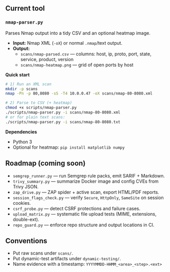 ## Current tool

### `nmap-parser.py`
Parses Nmap output into a tidy CSV and an optional heatmap image.

- **Input:** Nmap XML (`-oX`) or normal `.nmap`/text output.
- **Output:**
  - `scans/nmap-parsed.csv` — columns: host, ip, proto, port, state, service, product, version
  - `scans/nmap-heatmap.png` — grid of open ports by host

**Quick start**
```bash
# 1) Run an XML scan
mkdir -p scans
nmap -Pn -p 80,8080 -sS -T4 10.0.0.47 -oX scans/nmap-80-8080.xml

# 2) Parse to CSV (+ heatmap)
chmod +x scripts/nmap-parser.py
./scripts/nmap-parser.py -i scans/nmap-80-8080.xml
# or for plain text scans:
./scripts/nmap-parser.py -i scans/nmap-80-8080.txt
```

**Dependencies**
- Python 3
- Optional for heatmap: `pip install matplotlib numpy`

## Roadmap (coming soon)

- `semgrep_runner.py` — run Semgrep rule packs, emit SARIF + Markdown.
- `trivy_summary.py` — summarize Docker image and config CVEs from Trivy JSON.
- `zap_drive.py` — ZAP spider + active scan, export HTML/PDF reports.
- `session_flags_check.py` — verify `Secure`, `HttpOnly`, `SameSite` on session cookies.
- `csrf_probe.py` — detect CSRF protections and failure cases.
- `upload_matrix.py` — systematic file upload tests (MIME, extensions, double-ext).
- `repo_guard.py` — enforce repo structure and output locations in CI.

## Conventions

- Put raw scans under `scans/`.
- Put dynamic-test artifacts under `dynamic-testing/`.
- Name evidence with a timestamp: `YYYYMMDD-HHMM_<area>_<step>.<ext>`

